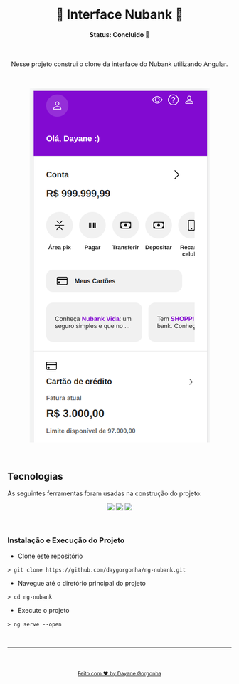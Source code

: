 <h1 align="center"> 🏦 Interface Nubank 💜 </h1>

<h4 align="center"> 
	  Status: Concluido 🚀 
</h4>

<br />

<p align="center">Nesse projeto construi o clone da interface do Nubank utilizando Angular. </p>


<br />
<p align="center"> <img src="./src/assets/print.png"> </p>
<br />

##  Tecnologias

As seguintes ferramentas foram usadas na construção do projeto:

<p align="center">
  <img  src="https://img.shields.io/badge/angular-%23DD0031.svg?style=for-the-badge&logo=angular&logoColor=white"/>
  <img  src="https://img.shields.io/badge/html5-%23E34F26.svg?style=for-the-badge&logo=html5&logoColor=white"/>
  <img  src="https://img.shields.io/badge/css3-%231572B6.svg?style=for-the-badge&logo=css3&logoColor=white"/>

</p>

<br />

### Instalação e Execução do Projeto

- Clone este repositório

```
> git clone https://github.com/daygorgonha/ng-nubank.git
```

- Navegue até o diretório principal do projeto

```
> cd ng-nubank
```

- Execute o projeto

```
> ng serve --open
```

<br/>

---

<div align="center">
  <br />
  <a href="https://github.com/daygorgonha">
    <img style="border-radius: 50%;" src="https://avatars.githubusercontent.com/u/97552170?v=4" width="100px;" alt=""/>
    <br />
    <small>Feito com ❤️ by <a href="https://www.linkedin.com/in/dayanegorgonha/">Dayane Gorgonha</a></small>
  </a>

